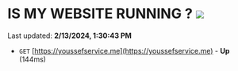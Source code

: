 # IS MY WEBSITE RUNNING ? [![](https://img.shields.io/static/v1?label=Sponsor&message=%E2%9D%A4&logo=GitHub&color=%23fe8e86)](https://github.com/sponsors/<username>)

Last updated: **2/13/2024, 1:30:43 PM**

- `GET` [https://youssefservice.me](https://youssefservice.me) - **Up** (144ms)
